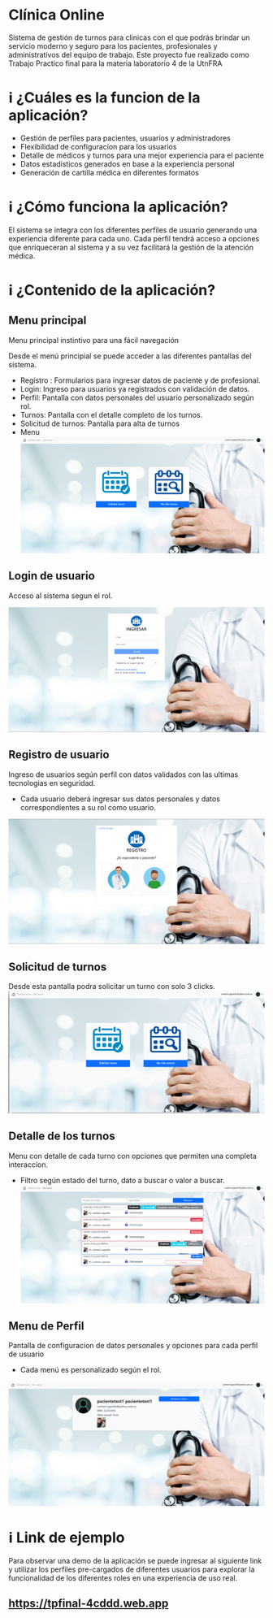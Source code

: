 # Clínica Online

Sistema de gestión de turnos para clinicas con el que podrás brindar un servicio moderno y seguro para los pacientes, profesionales y administrativos del equipo de trabajo. 
Este proyecto fue realizado como Trabajo Practico final para la materia laboratorio 4 de la UtnFRA


# :information_source: ¿Cuáles es la funcion de la aplicación?
- Gestión de perfiles para pacientes, usuarios y administradores
- Flexibilidad de configuracion para los usuarios
- Detalle de médicos y turnos para una mejor experiencia para el paciente
- Datos estadísticos generados en base a la experiencia personal
- Generación de cartilla médica en diferentes formatos


# :information_source: ¿Cómo funciona la aplicación?

El sistema se integra con los diferentes perfiles de usuario generando una experiencia diferente para cada uno.
Cada perfil tendrá acceso a opciones que enriqueceran al sistema y a su vez facilitará la gestión de la atención médica.

# :information_source: ¿Contenido de la aplicación?

## Menu principal

Menu principal instintivo para una fácil navegación

Desde el menú principial se puede acceder a las diferentes pantallas del sistema.
- Registro : Formularios para ingresar datos de paciente y de profesional.
- Login: Ingreso para usuarios ya registrados con validación de datos.
- Perfil: Pantalla con datos personales del usuario personalizado según rol.
- Turnos: Pantalla con el detalle completo de los turnos.
- Solicitud de turnos: Pantalla para alta de turnos 
- Menu
![Menu](src/assets/prints/menu.png "Menu de la aplicacion")

## Login de usuario

Acceso al sistema segun el rol.

![login](src/assets/prints/login.png "Formulario de login")

## Registro de usuario

Ingreso de usuarios según perfil con datos validados con las ultimas tecnologias en seguridad.

- Cada usuario deberá ingresar sus datos personales y datos correspondientes a su rol como usuario.

![Registro](src/assets/prints/registro.png "Formulario de registro")

## Solicitud de turnos

Desde esta pantalla podra solicitar un turno con solo 3 clicks.
![Solicitar turno](src/assets/gifs/solicitarturno.gif "Solicitar turno")

## Detalle de los turnos

Menu con detalle de cada turno con opciones que permiten una completa interaccion.

- Filtro según estado del turno, dato a buscar o valor a buscar.
![Turnos](src/assets/prints/turnos.png "Detalle de turnos")

## Menu de Perfil

Pantalla de configuracion de datos personales y opciones para cada perfil de usuario

- Cada menú es personalizado según el rol.

![Perfil](src/assets/prints/perfil.png "Sector perfil")


# :information_source: Link de ejemplo

Para observar una demo de la aplicación se puede ingresar al siguiente link y utilizar los perfiles pre-cargados de diferentes usuarios para explorar la funcionalidad de los diferentes roles en una experiencia de uso real.

## https://tpfinal-4cddd.web.app
